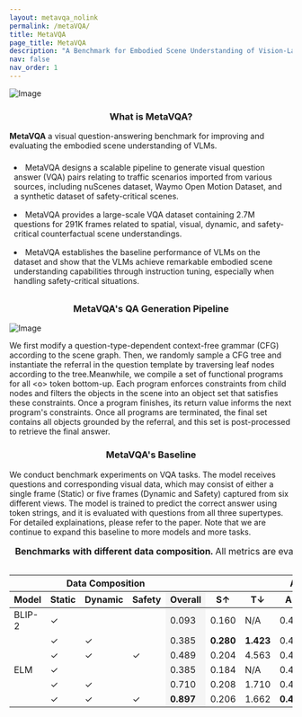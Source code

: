 ```yaml
---
layout: metavqa_nolink
permalink: /metaVQA/
title: MetaVQA
page_title: MetaVQA
description: "A Benchmark for Embodied Scene Understanding of Vision-Language Models"
nav: false
nav_order: 1
---
```



<img src="../assets/img/metavqa/metavqa_method_v1.jpg" class="my-image" alt="Image" />

<!-- Disable changing the color of a clicked link -->
<style>
a:link, a:visited, a:hover, a:active {
    color: var(--global-text-color);
    text-decoration: none;
}
</style>


<div class="research-section">
    <h3 style="text-align: center">What is MetaVQA?</h3>
    <p><b>MetaVQA</b> a visual question-answering benchmark for improving and evaluating the embodied scene understanding of VLMs.</p>
<li style="padding: 0.5rem 0.5rem;">
MetaVQA designs a scalable pipeline to generate visual question answer (VQA) pairs relating to traffic scenarios imported from various sources, including nuScenes dataset, Waymo Open Motion Dataset, and a synthetic dataset of safety-critical scenes.
</li><li style="padding: 0.5rem 0.5rem;">
MetaVQA provides a large-scale VQA dataset containing 2.7M questions for 291K frames related to spatial, visual, dynamic, and safety-critical counterfactual scene understandings.
</li><li style="padding: 0.5rem 0.5rem;">
MetaVQA establishes the baseline performance of VLMs on the dataset and show that the VLMs achieve remarkable embodied scene understanding capabilities through instruction tuning, especially when handling safety-critical situations.
</li>
</div>





<div class="research-section">
    <h3 style="text-align: center">MetaVQA's QA Generation Pipeline</h3>
    <div class="img-container">
        <img src="../assets/img/metavqa/metavqa_qa_gen.jpg" class="my-image" alt="Image" />
    </div>
    <div class="description" style="margin-top: 1em;">
 We first modify a question-type-dependent context-free grammar (CFG) according to the scene graph. Then, we randomly sample a CFG tree and instantiate the referral in the question template by traversing leaf nodes according to the tree.Meanwhile, we compile a set of functional programs for all &lt;o&gt; token bottom-up. Each program enforces constraints from child nodes and filters the objects in the scene into an object set that satisfies these constraints. Once a program finishes, its return value informs the next program's constraints. Once all programs are terminated, the final set contains all objects grounded by the referral, and this set is post-processed to retrieve the final answer.
    </div>
</div>

<div class="research-section">
    <h3 style="text-align: center">MetaVQA's Baseline</h3>
    <div class="description" style="margin-top: 1em;">
We conduct benchmark experiments on VQA tasks. The model receives questions and corresponding visual data, which may consist of either a single frame (Static) or five frames (Dynamic and Safety) captured from six different views. The model is trained to predict the correct answer using token strings, and it is evaluated with questions from all three supertypes. For detailed explainations, please refer to the paper. Note that we are continue to expand this baseline to more models and more tasks.
    </div>
    <table>
  <caption><strong>Benchmarks with different data composition.</strong> All metrics are evaluated on a held-out test set with all supertypes. <strong>S:</strong> spatial; <strong>T:</strong> trajectory; <strong>A:</strong> attributes; <strong>N:</strong> numerical; <strong>L:</strong> logical. <span style="background-color: #f5f5f5;">Overall:</span> main metric.</caption>
  <thead>
    <tr>
      <th></th>
      <th colspan="3">Data Composition</th>
      <th></th>
      <th colspan="6">Averaged</th>
      <th colspan="4">Static</th>
      <th colspan="5">Dynamic</th>
    </tr>
    <tr>
      <th>Model</th>
      <th>Static</th>
      <th>Dynamic</th>
      <th>Safety</th>
      <th style="background-color: #f5f5f5;">Overall</th>
      <th>S&#8593;</th>
      <th>T&#8595;</th>
      <th>A&#8593;</th>
      <th>N&#8593;</th>
      <th>L&#8593;</th>
      <th>Safe&#8593;</th>
      <th>S&#8593;</th>
      <th>A&#8593;</th>
      <th>N&#8593;</th>
      <th>L&#8593;</th>
      <th>S&#8593;</th>
      <th>T&#8595;</th>
      <th>A&#8593;</th>
      <th>N&#8593;</th>
      <th>L&#8593;</th>
    </tr>
  </thead>
  <tbody>
    <tr>
      <td>BLIP-2</td>
      <td>&#10003;</td>
      <td></td>
      <td></td>
      <td style="background-color: #f5f5f5;">0.093</td>
      <td>0.160</td>
      <td>N/A</td>
      <td>0.431</td>
      <td>0.359</td>
      <td>0.109</td>
      <td>0.164</td>
      <td><strong>0.249</strong></td>
      <td>0.499</td>
      <td>0.565</td>
      <td>0.103</td>
      <td>0.070</td>
      <td>N/A</td>
      <td>0.363</td>
      <td>0.152</td>
      <td>0.116</td>
    </tr>
    <tr>
      <td></td>
      <td>&#10003;</td>
      <td>&#10003;</td>
      <td></td>
      <td style="background-color: #f5f5f5;">0.385</td>
      <td><strong>0.280</strong></td>
      <td><strong>1.423</strong></td>
      <td>0.454</td>
      <td>0.501</td>
      <td>0.129</td>
      <td>0.000</td>
      <td>0.221</td>
      <td>0.463</td>
      <td>0.545</td>
      <td>0.173</td>
      <td><strong>0.338</strong></td>
      <td><strong>1.423</strong></td>
      <td>0.446</td>
      <td>0.457</td>
      <td>0.085</td>
    </tr>
    <tr>
      <td></td>
      <td>&#10003;</td>
      <td>&#10003;</td>
      <td>&#10003;</td>
      <td style="background-color: #f5f5f5;">0.489</td>
      <td>0.204</td>
      <td>4.563</td>
      <td>0.420</td>
      <td>0.486</td>
      <td>0.005</td>
      <td>0.822</td>
      <td>0.182</td>
      <td>0.419</td>
      <td>0.557</td>
      <td>0.000</td>
      <td>0.225</td>
      <td>4.563</td>
      <td>0.422</td>
      <td>0.415</td>
      <td>0.010</td>
    </tr>
    <tr>
      <td>ELM</td>
      <td>&#10003;</td>
      <td></td>
      <td></td>
      <td style="background-color: #f5f5f5;">0.385</td>
      <td>0.184</td>
      <td>N/A</td>
      <td>0.483</td>
      <td>0.400</td>
      <td>0.395</td>
      <td>0.108</td>
      <td>0.190</td>
      <td>0.499</td>
      <td>0.564</td>
      <td>0.598</td>
      <td>0.178</td>
      <td>N/A</td>
      <td>0.466</td>
      <td>0.235</td>
      <td>0.193</td>
    </tr>
    <tr>
      <td></td>
      <td>&#10003;</td>
      <td>&#10003;</td>
      <td></td>
      <td style="background-color: #f5f5f5;">0.710</td>
      <td>0.208</td>
      <td>1.710</td>
      <td>0.485</td>
      <td>0.515</td>
      <td>0.412</td>
      <td>0.150</td>
      <td>0.183</td>
      <td>0.502</td>
      <td><strong>0.576</strong></td>
      <td>0.514</td>
      <td>0.232</td>
      <td>1.710</td>
      <td>0.469</td>
      <td>0.454</td>
      <td><strong>0.310</strong></td>
    </tr>
    <tr>
      <td></td>
      <td>&#10003;</td>
      <td>&#10003;</td>
      <td>&#10003;</td>
      <td style="background-color: #f5f5f5;"><strong>0.897</strong></td>
      <td>0.206</td>
      <td>1.662</td>
      <td><strong>0.495</strong></td>
      <td><strong>0.516</strong></td>
      <td><strong>0.419</strong></td>
      <td><strong>0.825</strong></td>
      <td>0.179</td>
      <td><strong>0.515</strong></td>
      <td>0.574</td>
      <td><strong>0.538</strong></td>
      <td>0.232</td>
      <td>1.662</td>
      <td><strong>0.476</strong></td>
      <td><strong>0.459</strong></td>
      <td>0.301</td>
    </tr>
  </tbody>
</table>


</div>